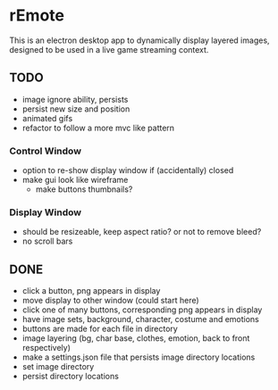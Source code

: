 # rEmote

This is an electron desktop app to dynamically display layered images, designed to be used in a live game streaming context.

## TODO

- image ignore ability, persists
- persist new size and position
- animated gifs
- refactor to follow a more mvc like pattern

### Control Window

- option to re-show display window if (accidentally) closed
- make gui look like wireframe
  - make buttons thumbnails?

### Display Window

- should be resizeable, keep aspect ratio? or not to remove bleed?
- no scroll bars

## DONE

- click a button, png appears in display
- move display to other window (could start here)
- click one of many buttons, corresponding png appears in display
- have image sets, background, character, costume and emotions
- buttons are made for each file in directory
- image layering (bg, char base, clothes, emotion, back to front respectively)
- make a settings.json file that persists image directory locations
- set image directory
- persist directory locations